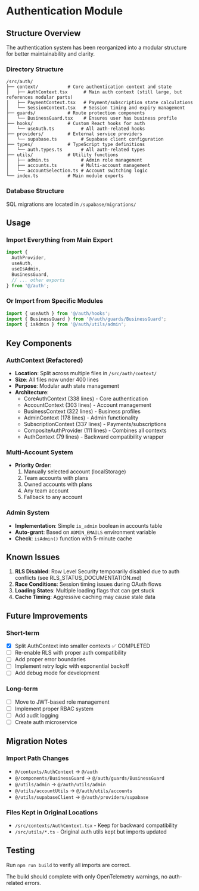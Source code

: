 # Authentication Module

## Structure Overview

The authentication system has been reorganized into a modular structure for better maintainability and clarity.

### Directory Structure

```
/src/auth/
├── context/           # Core authentication context and state
│   ├── AuthContext.tsx      # Main auth context (still large, but references modular parts)
│   ├── PaymentContext.tsx   # Payment/subscription state calculations
│   └── SessionContext.tsx   # Session timing and expiry management
├── guards/            # Route protection components
│   └── BusinessGuard.tsx    # Ensures user has business profile
├── hooks/             # Custom React hooks for auth
│   └── useAuth.ts          # All auth-related hooks
├── providers/         # External service providers
│   └── supabase.ts         # Supabase client configuration
├── types/             # TypeScript type definitions
│   └── auth.types.ts       # All auth-related types
├── utils/             # Utility functions
│   ├── admin.ts            # Admin role management
│   ├── accounts.ts         # Multi-account management
│   └── accountSelection.ts # Account switching logic
└── index.ts           # Main module exports
```

### Database Structure

SQL migrations are located in `/supabase/migrations/`

## Usage

### Import Everything from Main Export

```typescript
import { 
  AuthProvider,
  useAuth,
  useIsAdmin,
  BusinessGuard,
  // ... other exports
} from '@/auth';
```

### Or Import from Specific Modules

```typescript
import { useAuth } from '@/auth/hooks';
import { BusinessGuard } from '@/auth/guards/BusinessGuard';
import { isAdmin } from '@/auth/utils/admin';
```

## Key Components

### AuthContext (Refactored)
- **Location**: Split across multiple files in `/src/auth/context/`
- **Size**: All files now under 400 lines
- **Purpose**: Modular auth state management
- **Architecture**: 
  - CoreAuthContext (338 lines) - Core authentication
  - AccountContext (303 lines) - Account management
  - BusinessContext (322 lines) - Business profiles
  - AdminContext (178 lines) - Admin functionality
  - SubscriptionContext (337 lines) - Payments/subscriptions
  - CompositeAuthProvider (111 lines) - Combines all contexts
  - AuthContext (79 lines) - Backward compatibility wrapper

### Multi-Account System
- **Priority Order**:
  1. Manually selected account (localStorage)
  2. Team accounts with plans
  3. Owned accounts with plans
  4. Any team account
  5. Fallback to any account

### Admin System
- **Implementation**: Simple `is_admin` boolean in accounts table
- **Auto-grant**: Based on `ADMIN_EMAILS` environment variable
- **Check**: `isAdmin()` function with 5-minute cache

## Known Issues

1. **RLS Disabled**: Row Level Security temporarily disabled due to auth conflicts (see RLS_STATUS_DOCUMENTATION.md)
2. **Race Conditions**: Session timing issues during OAuth flows
3. **Loading States**: Multiple loading flags that can get stuck
4. **Cache Timing**: Aggressive caching may cause stale data

## Future Improvements

### Short-term
- [x] Split AuthContext into smaller contexts ✅ COMPLETED
- [ ] Re-enable RLS with proper auth compatibility
- [ ] Add proper error boundaries
- [ ] Implement retry logic with exponential backoff
- [ ] Add debug mode for development

### Long-term
- [ ] Move to JWT-based role management
- [ ] Implement proper RBAC system
- [ ] Add audit logging
- [ ] Create auth microservice

## Migration Notes

### Import Path Changes
- `@/contexts/AuthContext` → `@/auth`
- `@/components/BusinessGuard` → `@/auth/guards/BusinessGuard`
- `@/utils/admin` → `@/auth/utils/admin`
- `@/utils/accountUtils` → `@/auth/utils/accounts`
- `@/utils/supabaseClient` → `@/auth/providers/supabase`

### Files Kept in Original Locations
- `/src/contexts/AuthContext.tsx` - Keep for backward compatibility
- `/src/utils/*.ts` - Original auth utils kept but imports updated

## Testing

Run `npm run build` to verify all imports are correct.

The build should complete with only OpenTelemetry warnings, no auth-related errors.